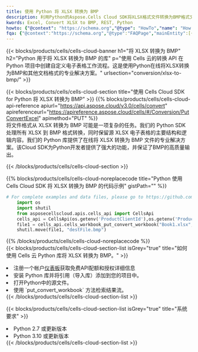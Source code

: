 ```yaml
---
title: 使用 Python 将 XLSX 转换为 BMP
description: 利用Python的Aspose.Cells Cloud SDK将XLSX格式文件转换为BMP格式文件。
kwords: Excel, Convert XLSX to BMP, REST, Python
howto: {"@context": "https://schema.org","@type": "HowTo","name": "How to convert XLSX to BMP using the Cells Cloud Python library.","description": "How to convert XLSX to BMP using the Cells Cloud Python library.","image": {"@type": "ImageObject"},"url": "/python/conversion/xlsx-to-bmp/","step": [{ "@type": "HowToStep","name": "How to convert XLSX to BMP using the Cells Cloud Python library. step 1", "image": {"@type": "ImageObject",},"url": "/python/conversion/xlsx-to-bmp/","text": "Register an account at <a href='https://dashboard.aspose.cloud/'>Dashboard</a> to get free API quota & authorization details",},{ "@type": "HowToStep","name": "How to convert XLSX to BMP using the Cells Cloud Python library. step 1", "image": {"@type": "ImageObject",},"url": "/python/conversion/xlsx-to-bmp/","text": "Install Python library and add the reference (import the library) to your project.",},{ "@type": "HowToStep","name": "How to convert XLSX to BMP using the Cells Cloud Python library. step 1", "image": {"@type": "ImageObject",},"url": "/python/conversion/xlsx-to-bmp/","text": "Open the source file in Python.",},{ "@type": "HowToStep","name": "How to convert XLSX to BMP using the Cells Cloud Python library. step 1", "image": {"@type": "ImageObject",},"url": "/python/conversion/xlsx-to-bmp/","text": "Use the `put_convert_workbook` method to retrieve the resulting stream.",}, ],"supply": {"@type": "HowToSupply","name": "document"},"tool": [{"@type": "HowToTool","name": "PyCharm, Visual Studio Code, Sublime, Eclipse"},{"@type": "HowToTool","name": "Aspose Cells"}],"totalTime": "PT6M"}
fqa: {"@context":"https://schema.org","@type":"FAQPage","mainEntity":[{"@type":"Question","name":"Why convert file formats in C# using REST API?","acceptedAnswer":{"@type":"Answer","text":"Documents are encoded in many ways, and some files may be incompatible with the software you use. To open and read such files, just convert them to appropriate file formats.<br/><ol><li>Install .NET SDK and add the reference (import the library) to your project.</li><li>Open the source file in C# using REST API.</li><li>Call the PutConvertWorkbookRequest() method, passing an output filename with required extension.</li><li>Get the result of conversion as a separate file.</li></ol>"}},{"@type":"Question","name":"What file formats can I convert with your C# library?","acceptedAnswer":{"@type":"Answer","text":"We support a variety of file formats for conversion using .NET library, including XLSX, Excel, xls , PDF, CSV, HTML, Markdown, XML, PNG, JPG, TIFF, Json, TXT and many more."}},{"@type":"Question","name":"What is the maximum allowed file size for conversion using this .NET library?","acceptedAnswer":{"@type":"Answer","text":"There are no file size limits for format conversions using .NET library."}}]}
---
```

{{< blocks/products/cells/cells-cloud-banner h1="将 XLSX 转换为 BMP" h2="Python 用于将 XLSX 转换为 BMP 的库" p="使用 Cells 云的转换 API 在 Python 项目中创建自定义电子表格工作流程。这是使用Python在线将XLSX转换为BMP和其他文档格式的专业解决方案。" urlsection="conversion/xlsx-to-bmp/" >}}

{{< blocks/products/cells/cells-cloud-section title="使用 Cells Cloud SDK for Python 将 XLSX 转换为 BMP" >}}
{{% blocks/products/cells/cells-cloud-api-reference apiurl="https://api.aspose.cloud/v3.0/cells/convert" apireferenceurl="https://apireference.aspose.cloud/cells/#/Conversion/PutConvertExcel" apimethod="PUT" %}}
<br/>
将文件格式从 XLSX 转换为 BMP 可能是一项复杂的任务。我们的 Python SDK 处理所有 XLSX 到 BMP 格式转换，同时保留源 XLSX 电子表格的主要结构和逻辑内容。我们的 Python 库提供了在线将 XLSX 转换为 BMP 文件的专业解决方案。该Cloud SDK为Python开发者提供了强大的功能，并保证了BMP的高质量输出。

{{< /blocks/products/cells/cells-cloud-section >}}

{{% blocks/products/cells/cells-cloud-noreplacecode title="Python 使用 Cells Cloud SDK 将 XLSX 转换为 BMP 的代码示例" gistPath="" %}}
 
```python
# For complete examples and data files, please go to https://github.com/aspose-cells-cloud/aspose-cells-cloud-python/
    import os
    import shutil
    from asposecellscloud.apis.cells_api import CellsApi
    cells_api = CellsApi(os.getenv('ProductClientId'),os.getenv('ProductClientSecret'))
    file1 = cells_api.cells_workbook_put_convert_workbook("Book1.xlsx",format="bmp")
    shutil.move(file1, "destFile.bmp")     
```
 
{{% /blocks/products/cells/cells-cloud-noreplacecode %}}
<br/>
{{< blocks/products/cells/cells-cloud-section-list isGrey="true" title="如何使用 Cells 云 Python 库将 XLSX 转换为 BMP。" >}}
<li>注册一个帐户<a href="https://dashboard.aspose.cloud/">仪表板</a>获取免费API配额和授权详细信息</li>
<li>安装 Python 库并将引用（导入库）添加到您的项目中。</li>
<li>打开Python中的源文件。</li>
<li>使用 `put_convert_workbook` 方法检索结果流。</li>
{{< /blocks/products/cells/cells-cloud-section-list >}}

{{< blocks/products/cells/cells-cloud-section-list isGrey="true" title="系统要求" >}}
<li>Python 2.7 或更新版本</li>
<li>Python 3.10 或更新版本</li>
{{< /blocks/products/cells/cells-cloud-section-list >}}
